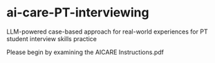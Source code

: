 # ai-care-PT-interviewing
LLM-powered case-based approach for real-world experiences for PT student interview skills practice

Please begin by examining the AICARE Instructions.pdf
